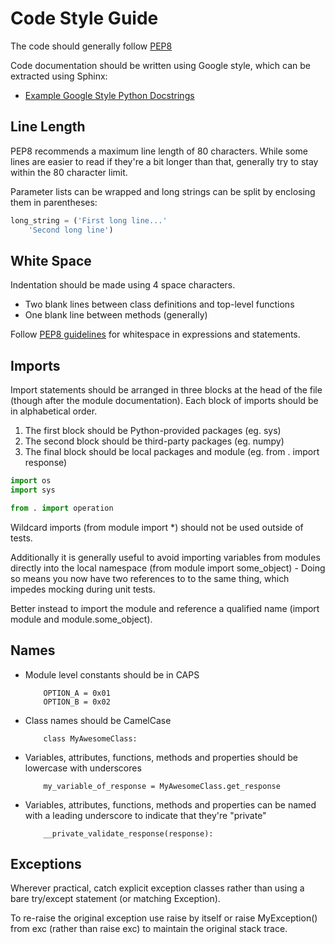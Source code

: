 # Code Style Guide

The code should generally follow [PEP8](https://www.python.org/dev/peps/pep-0008/)

Code documentation should be written using Google style, which can be extracted
using Sphinx:
* [Example Google Style Python Docstrings](http://sphinxcontrib-napoleon.readthedocs.io/en/latest/example_google.html)


## Line Length

PEP8 recommends a maximum line length of 80 characters.  While some lines
are easier to read if they're a bit longer than that, generally try to stay
within the 80 character limit.

Parameter lists can be wrapped and long strings can be split by enclosing them
in parentheses:

````python
long_string = ('First long line...'
    'Second long line')
````

## White Space

Indentation should be made using 4 space characters.

* Two blank lines between class definitions and top-level functions
* One blank line between methods (generally)

Follow [PEP8 guidelines](https://www.python.org/dev/peps/pep-0008/#whitespace-in-expressions-and-statements)
for whitespace in expressions and statements.

## Imports

Import statements should be arranged in three blocks at the head of the file
(though after the module documentation).  Each block of imports should be in
alphabetical order.

1. The first block should be Python-provided packages (eg. sys)
2. The second block should be third-party packages (eg. numpy)
3. The final block should be local packages and module (eg. from . import response)

````python
import os
import sys

from . import operation
````

Wildcard imports (from module import *) should not be used outside of tests.

Additionally it is generally useful to avoid importing variables from modules
directly into the local namespace (from module import some_object) - Doing
so means you now have two references to to the same thing, which impedes
mocking during unit tests.

Better instead to import the module and reference a qualified name (import module
and module.some_object).

## Names

* Module level constants should be in CAPS
    ```
        OPTION_A = 0x01
        OPTION_B = 0x02
    ```
* Class names should be CamelCase
    ```
        class MyAwesomeClass:
    ```
* Variables, attributes, functions, methods and properties should be lowercase with underscores
    ```
        my_variable_of_response = MyAwesomeClass.get_response
    ```
* Variables, attributes, functions, methods and properties can be named with a
leading underscore to indicate that they're "private"
    ```
        __private_validate_response(response):
    ```

## Exceptions

Wherever practical, catch explicit exception classes rather than using
a bare try/except statement (or matching Exception).

To re-raise the original exception use raise by itself or
raise MyException() from exc
(rather than raise exc) to maintain the original stack trace.
